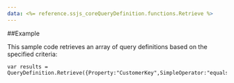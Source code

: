 ```yaml
---
data: <%= reference.ssjs_coreQueryDefinition.functions.Retrieve %>
---
```


##Example

This sample code retrieves an array of query definitions based on the specified criteria:
```
var results = QueryDefinition.Retrieve({Property:"CustomerKey",SimpleOperator:"equals",Value:"myQueryDef"});
```
